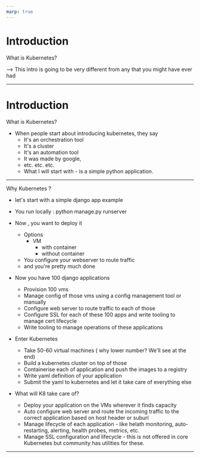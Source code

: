 ```yaml
---
marp: true
---
```

<!-- header: Kubernetes Session -->
# Introduction 

What is Kubernetes?

--> This intro is going to be very different from any that you might have ever had 

---
# Introduction 

What is Kubernetes?

- When people start about introducing kubernetes, they say
	- It's an orchestration tool 
	- It's a cluster 
	- It's an automation tool 
	- It was made by google, 
	- etc. etc. etc. 
	- What I will start with - is a simple python application. 
---

Why Kubernetes ?
- let's start with a simple django app example 
- You run locally  : python manage.py runserver 
- Now , you want to deploy it 
	- Options
		- VM 
			- with container
			- without container 
	- You configure your webserver to route traffic 
	- and you're pretty much done 

- Now you have 100 django applications
	- Provision 100 vms
	- Manage config of those vms using a config management tool or manually 
	- Configure web server to route traffic to each of those 
	- Configure SSL for each of these 100 apps and write tooling to manage cert lifecycle 
	- Write tooling to manage operations of these applications 

- Enter Kubernetes 
	- Take 50-60 virtual machines ( why lower number? We'll see at the end) 
	- Build a kubernetes cluster on top of those 
	- Containerise each of application and push the images to a registry 
	- Write yaml definition of your application 
	- Submit the yaml to kubernetes and let it take care of everything else 
- What will K8 take care of? 
	- Deploy your application on the VMs wherever it finds capacity 
	- Auto configure web server and route the incoming traffic to the correct application based on host header or suburl 
	- Manage lifecycle of each application - like helath monitoring, auto-restarting, alerting, health probes, metrics, etc. 
	- Manage SSL configuration and lifecycle - this is not offered in core Kubernetes but community has utilities for these. 

---
